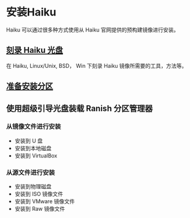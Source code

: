 # 安装Haiku

Haiku 可以通过很多种方式使用从 Haiku 官网提供的预构建镜像进行安装。

## [刻录 Haiku 光盘](./installing/burn-cd.md)

在 Haiku, Linux/Unix, BSD， Win 下刻录 Haiku 镜像所需要的工具，方法等。

## [准备安装分区](./installing/prep-partitions.md)

## 使用超级引导光盘装载 Ranish 分区管理器

### 从镜像文件进行安装

* 安装到 U 盘
* 安装到本地磁盘
* 安装到 VirtualBox

### 从源文件进行安装

* 安装到物理磁盘
* 安装到 ISO 镜像文件
* 安装到 VMware 镜像文件
* 安装到 Raw 镜像文件
